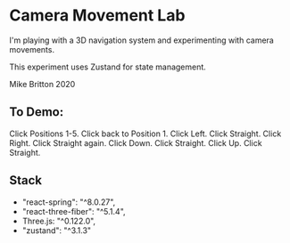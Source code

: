 
# Camera Movement Lab

I'm playing with a 3D navigation system and experimenting with camera movements.

This experiment uses Zustand for state management.

Mike Britton 2020

## To Demo:

Click Positions 1-5.
Click back to Position 1.
Click Left.
Click Straight.
Click Right.
Click Straight again.
Click Down.
Click Straight.
Click Up.
Click Straight.

## Stack

- "react-spring": "^8.0.27",
- "react-three-fiber": "^5.1.4",
- Three.js: "^0.122.0",
- "zustand": "^3.1.3"
